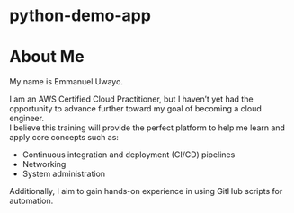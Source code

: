 # python-demo-app

# About Me

My name is Emmanuel Uwayo.  

I am an AWS Certified Cloud Practitioner, but I haven’t yet had the opportunity to advance further toward my goal of becoming a cloud engineer.  
I believe this training will provide the perfect platform to help me learn and apply core concepts such as:  
- Continuous integration and deployment (CI/CD) pipelines  
- Networking  
- System administration  

Additionally, I aim to gain hands-on experience in using GitHub scripts for automation.